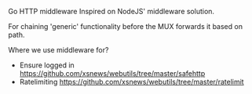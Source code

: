 Go HTTP middleware
Inspired on NodeJS' middleware solution.

For chaining 'generic' functionality before the MUX forwards
it based on path.

Where we use middleware for?
- Ensure logged in https://github.com/xsnews/webutils/tree/master/safehttp
- Ratelimiting https://github.com/xsnews/webutils/tree/master/ratelimit
